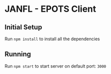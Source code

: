 # JANFL - EPOTS Client 

## Initial Setup 

Run `npm install` to install all the dependencies 

## Running

Run `npm start` to start server on default port: `3000` 